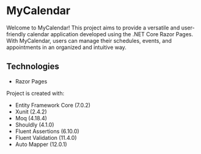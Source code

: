 # MyCalendar

Welcome to MyCalendar! This project aims to provide a versatile and user-friendly calendar application developed using the .NET Core Razor Pages. With MyCalendar, users can manage their schedules, events, and appointments in an organized and intuitive way.

## Technologies
* Razor Pages

Project is created with:
- Entity Framework Core (7.0.2)
- Xunit (2.4.2)
- Moq (4.18.4)
- Shouldly (4.1.0)
- Fluent Assertions (6.10.0)
- Fluent Validation (11.4.0)
- Auto Mapper (12.0.1)

